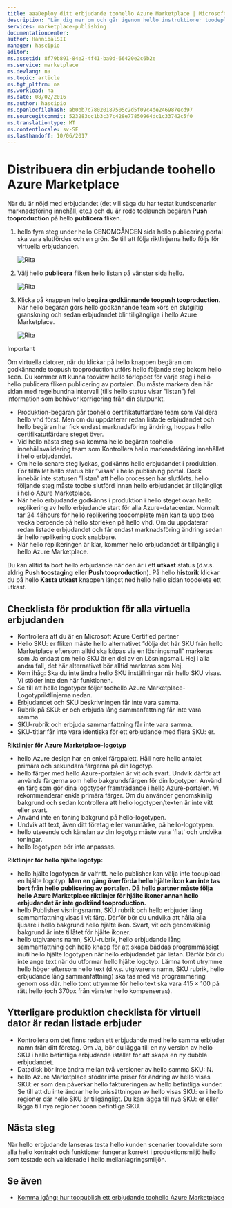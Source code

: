```yaml
---
title: aaaDeploy ditt erbjudande toohello Azure Marketplace | Microsoft Docs
description: "Lär dig mer om och går igenom hello instruktioner toodeploy erbjudandet--avbildning av virtuell dator, developer service, datatjänst, etc.--toohello Azure Marketplace."
services: marketplace-publishing
documentationcenter: 
author: HannibalSII
manager: hascipio
editor: 
ms.assetid: 8f79b891-84e2-4f41-ba0d-66420e2c6b2e
ms.service: marketplace
ms.devlang: na
ms.topic: article
ms.tgt_pltfrm: na
ms.workload: na
ms.date: 08/02/2016
ms.author: hascipio
ms.openlocfilehash: ab0bb7c78020187505c2d5f09c4de246987ecd97
ms.sourcegitcommit: 523283cc1b3c37c428e77850964dc1c33742c5f0
ms.translationtype: MT
ms.contentlocale: sv-SE
ms.lasthandoff: 10/06/2017
---
```

# <a name="deploy-your-offer-toohello-azure-marketplace"></a>Distribuera din erbjudande toohello Azure Marketplace
När du är nöjd med erbjudandet (det vill säga du har testat kundscenarier marknadsföring innehåll, etc.) och du är redo toolaunch begäran **Push tooproduction** på hello **publicera** fliken.  

1. hello fyra steg under hello GENOMGÅNGEN sida hello publicering portal ska vara slutfördes och en grön. Se till att följa riktlinjerna hello följs för virtuella erbjudanden.
   
    ![Rita][img-pubportal-walkthru-checked]
2. Välj hello **publicera** fliken hello listan på vänster sida hello.
   
    ![Rita][img-pubportal-menu-publish]
3. Klicka på knappen hello **begära godkännande toopush tooproduction**. När hello begäran görs hello godkännande team körs en slutgiltig granskning och sedan erbjudandet blir tillgängliga i hello Azure Marketplace.
   
    ![Rita][img-pubportal-publish-pushproduction]

> [!IMPORTANT]
> Om virtuella datorer, när du klickar på hello knappen begäran om godkännande toopush tooproduction utförs hello följande steg bakom hello scen. Du kommer att kunna tooview hello förloppet för varje steg i hello hello publicera fliken publicering av portalen. Du måste markera den här sidan med regelbundna intervall (tills hello status visar ”listan”) fel information som behöver korrigering från din slutpunkt.
> 
> * Produktion-begäran går toohello certifikatutfärdare team som Validera hello vhd först. Men om du uppdaterar redan listade erbjudandet och hello begäran har fick endast marknadsföring ändring, hoppas hello certifikatutfärdare steget över.
> * Vid hello nästa steg ska komma hello begäran toohello innehållsvalidering team som Kontrollera hello marknadsföring innehållet i hello erbjudandet.
> * Om hello senare steg lyckas, godkänns hello erbjudandet i produktion. För tillfället hello status blir ”visas” i hello publishing portal. Dock innebär inte statusen ”listan” att hello processen har slutförts. hello följande steg måste toobe slutförd innan hello erbjudandet är tillgängligt i hello Azure Marketplace.
> * När hello erbjudande godkänns i produktion i hello steget ovan hello replikering av hello erbjudande start för alla Azure-datacenter. Normalt tar 24 48hours för hello replikering toocomplete men kan ta upp tooa vecka beroende på hello storleken på hello vhd. Om du uppdaterar redan listade erbjudandet och får endast marknadsföring ändring sedan är hello replikering dock snabbare.
> * När hello replikeringen är klar, kommer hello erbjudandet är tillgänglig i hello Azure Marketplace.
> 
> Du kan alltid ta bort hello erbjudande när den är i ett **utkast** status (d.v.s. aldrig **Push toostaging** eller **Push tooproduction**). På hello **historik** klickar du på hello **Kasta utkast** knappen längst ned hello hello sidan toodelete ett utkast.
> 
> 

## <a name="production-checklist-for-all-virtual-machine-offers"></a>Checklista för produktion för alla virtuella erbjudanden
* Kontrollera att du är en Microsoft Azure Certified partner
* Hello SKU: er fliken måste hello alternativet ”dölja det här SKU från hello Marketplace eftersom alltid ska köpas via en lösningsmall” markeras som Ja endast om hello SKU är en del av en Lösningsmall. Hej i alla andra fall, det här alternativet bör alltid markeras som Nej.
* Kom ihåg: Ska du inte ändra hello SKU inställningar när hello SKU visas. Vi stöder inte den här funktionen.
* Se till att hello logotyper följer toohello Azure Marketplace-Logotypriktlinjerna nedan.
* Erbjudandet och SKU beskrivningen får inte vara samma.
* Rubrik på SKU: er och erbjuda lång sammanfattning får inte vara samma.
* SKU-rubrik och erbjuda sammanfattning får inte vara samma.
* SKU-titlar får inte vara identiska för ett erbjudande med flera SKU: er.

**Riktlinjer för Azure Marketplace-logotyp**

* hello Azure design har en enkel färgpalett. Håll nere hello antalet primära och sekundära färgerna på din logotyp.
* hello färger med hello Azure-portalen är vit och svart. Undvik därför att använda färgerna som hello bakgrundsfärgen för din logotyper. Använd en färg som gör dina logotyper framträdande i hello Azure-portalen. Vi rekommenderar enkla primära färger. Om du använder genomskinlig bakgrund och sedan kontrollera att hello logotypen/texten är inte vitt eller svart.
* Använd inte en toning bakgrund på hello-logotypen.
* Undvik att text, även ditt företag eller varumärke, på hello-logotypen.
* hello utseende och känslan av din logotyp måste vara 'flat' och undvika toningar.
* hello logotypen bör inte anpassas.

**Riktlinjer för hello hjälte logotyp:**

* hello hjälte logotypen är valfritt. hello publisher kan välja inte tooupload en hjälte logotyp. **Men en gång överförda hello hjälte ikon kan inte tas bort från hello publicering av portalen. Då hello partner måste följa hello Azure Marketplace riktlinjer för hjälte ikoner annan hello erbjudandet är inte godkänd tooproduction.**
* hello Publisher visningsnamn, SKU rubrik och hello erbjuder lång sammanfattning visas i vit färg. Därför bör du undvika att hålla alla ljusare i hello bakgrund hello hjälte ikon. Svart, vit och genomskinlig bakgrund är inte tillåtet för hjälte ikoner.
* hello utgivarens namn, SKU-rubrik, hello erbjudande lång sammanfattning och hello knapp för att skapa bäddas programmässigt inuti hello hjälte logotypen när hello erbjudandet går listan. Därför bör du inte ange text när du utformar hello hjälte logotyp. Lämna tomt utrymme hello höger eftersom hello text (d.v.s. utgivarens namn, SKU rubrik, hello erbjudande lång sammanfattning) ska tas med via programmering genom oss där. hello tomt utrymme för hello text ska vara 415 × 100 på rätt hello (och 370px från vänster hello kompenseras).

## <a name="additional-production-checklist-for-already-listed-virtual-machine-offers"></a>Ytterligare produktion checklista för virtuell dator är redan listade erbjuder
* Kontrollera om det finns redan ett erbjudande med hello samma erbjuder namn från ditt företag. Om Ja, bör du lägga till en ny version av hello SKU i hello befintliga erbjudande istället för att skapa en ny dubbla erbjudandet.
* Datadisk bör inte ändra mellan två versioner av hello samma SKU: N.
* hello Azure Marketplace stöder inte priser för ändring av hello visas SKU: er som den påverkar hello faktureringen av hello befintliga kunder. Se till att du inte ändrar hello prissättningen av hello visas SKU: er i hello regioner där hello SKU är tillgängligt. Du kan lägga till nya SKU: er eller lägga till nya regioner tooan befintliga SKU.

## <a name="next-steps"></a>Nästa steg
När hello erbjudande lanseras testa hello kunden scenarier toovalidate som alla hello kontrakt och funktioner fungerar korrekt i produktionsmiljö hello som testade och validerade i hello mellanlagringsmiljön.

## <a name="see-also"></a>Se även
* [Komma igång: hur toopublish ett erbjudande toohello Azure Marketplace](marketplace-publishing-getting-started.md)

[img-pubportal-walkthru-checked]:media/marketplace-publishing-push-to-production/pubportal-walkthru-checked.png
[img-pubportal-menu-publish]:media/marketplace-publishing-push-to-production/pubportal-menu-publish.png
[img-pubportal-publish-pushproduction]:media/marketplace-publishing-push-to-production/pubportal-publish-pushproduction.png
